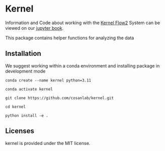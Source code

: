 # Kernel
Information and Code about working with the [Kernel Flow2](https://www.kernel.com/products) System can be viewed on our [jupyter book](https://cosanlab.github.io/kernel/).

This package contains helper functions for analyzing the data

## Installation
We suggest working within a conda environment and installing package in development mode

```
conda create --name kernel python=3.11

conda activate kernel

git clone https://github.com/cosanlab/kernel.git

cd kernel

python install -e . 
```

## Licenses
kernel is provided under the MIT license.